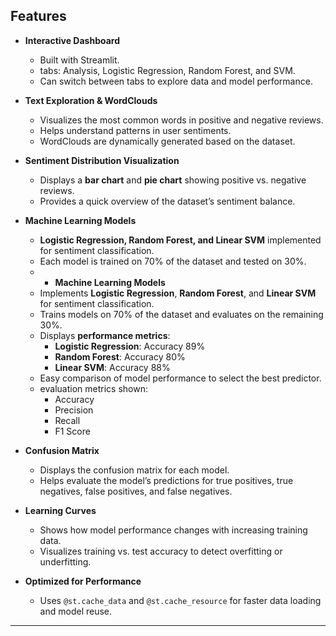 ## Features

- **Interactive Dashboard**
  - Built with Streamlit.
  - tabs: Analysis, Logistic Regression, Random Forest, and SVM.
  - Can switch between tabs to explore data and model performance.

- **Text Exploration & WordClouds**
  - Visualizes the most common words in positive and negative reviews.
  - Helps understand patterns in user sentiments.
  - WordClouds are dynamically generated based on the dataset.

- **Sentiment Distribution Visualization**
  - Displays a **bar chart** and **pie chart** showing positive vs. negative reviews.
  - Provides a quick overview of the dataset’s sentiment balance.

- **Machine Learning Models**
  - **Logistic Regression, Random Forest, and Linear SVM** implemented for sentiment classification.
  - Each model is trained on 70% of the dataset and tested on 30%.
  - - **Machine Learning Models**
  - Implements **Logistic Regression**, **Random Forest**, and **Linear SVM** for sentiment classification.
  - Trains models on 70% of the dataset and evaluates on the remaining 30%.
  - Displays **performance metrics**:
    - **Logistic Regression**: Accuracy 89%
    - **Random Forest**: Accuracy 80%
    - **Linear SVM**: Accuracy 88%
  - Easy comparison of model performance to select the best predictor.
  - evaluation metrics shown:
    - Accuracy
    - Precision
    - Recall
    - F1 Score

- **Confusion Matrix**
  - Displays the confusion matrix for each model.
  - Helps evaluate the model’s predictions for true positives, true negatives, false positives, and false negatives.

- **Learning Curves**
  - Shows how model performance changes with increasing training data.
  - Visualizes training vs. test accuracy to detect overfitting or underfitting.

- **Optimized for Performance**
  - Uses `@st.cache_data` and `@st.cache_resource` for faster data loading and model reuse.
  

---
